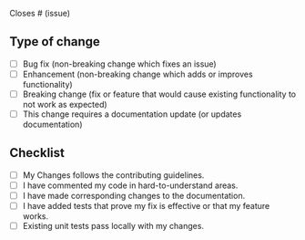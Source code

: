 Closes # (issue)

<!-- Provide a summary of you changes here. -->

## Type of change

- [ ] Bug fix (non-breaking change which fixes an issue)
- [ ] Enhancement (non-breaking change which adds or improves functionality)
- [ ] Breaking change (fix or feature that would cause existing functionality to not work as expected)
- [ ] This change requires a documentation update (or updates documentation)
<!-- - [ ] Other (please describe) -->

## Checklist

- [ ] My Changes follows the contributing guidelines.
- [ ] I have commented my code in hard-to-understand areas.
- [ ] I have made corresponding changes to the documentation.
- [ ] I have added tests that prove my fix is effective or that my feature works.
- [ ] Existing unit tests pass locally with my changes.
